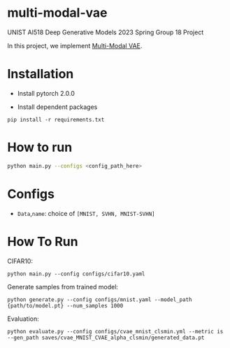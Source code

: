 # multi-modal-vae
UNIST AI518 Deep Generative Models 2023 Spring Group 18 Project

In this project, we implement [Multi-Modal VAE](https://arxiv.org/abs/1911.03393).

# Installation
- Install pytorch 2.0.0

- Install dependent packages
``` shell
pip install -r requirements.txt
```

# How to run

```bash
python main.py --configs <config_path_here>
```

# Configs

- `Data`,`name`: choice of `[MNIST, SVHN, MNIST-SVHN]`

# How To Run

CIFAR10:
``` shell
python main.py --config configs/cifar10.yaml
```

Generate samples from trained model:
``` shell
python generate.py --config configs/mnist.yaml --model_path {path/to/model.pt} --num_samples 1000
```

Evaluation:
``` shell
python evaluate.py --config configs/cvae_mnist_clsmin.yml --metric is --gen_path saves/cvae_MNIST_CVAE_alpha_clsmin/generated_data.pt
```